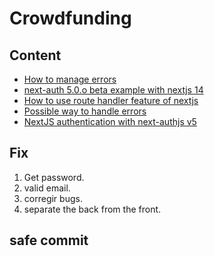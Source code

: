 # Crowdfunding

## Content

- [How to manage errors](https://stackblitz.com/edit/vitejs-vite-qmhsah?file=src%2FApp.tsx)
- [next-auth 5.0.o beta example with nextjs 14](https://github.com/ndom91/next-auth-example-sign-in-page?tab=readme-ov-file)
- [How to use route handler feature of nextjs](https://blog.logrocket.com/using-next-js-route-handlers/)
- [Possible way to handle errors](https://github.com/nextauthjs/next-auth/blob/main/packages/core/src/lib/pages/signin.tsx#L68)
- [NextJS authentication with next-authjs v5](https://www.youtube.com/watch?v=4m7u7zGbdTI&ab_channel=tapaScriptbyTapasAdhikary)

## Fix

1. Get password.
2. valid email.
3. corregir bugs.
4. separate the back from the front.

## safe commit
